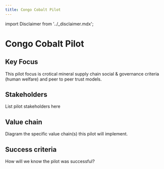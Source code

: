```yaml
---
title: Congo Cobalt Pilot
---
```


import Disclaimer from '../\_disclaimer.mdx';

<Disclaimer />

# Congo Cobalt Pilot

## Key Focus

This pilot focus is crotical mineral supply chain social & governance criteria (human welfare) and peer to peer trust models. 

## Stakeholders

List pilot stakeholders here

## Value chain

Diagram the specific value chain(s) this pilot will implement.

## Success criteria

How will we know the pilot was successful?


